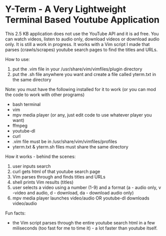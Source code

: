 # Y-Term - A Very Lightweight Terminal Based Youtube Application

This 2.5 KB application does not use the YouTube API and it is ad free.
You can watch videos, listen to audio only, download videos or download audio only.
It is still a work in progress. 
It works with a Vim script I made that parses (crawls/scrapes) youtube search pages to find the titles and URLs. 

How to use: 
1) put the .vim file in your /usr/share/vim/vimfiles/plugin directory 
2) put the .sh file anywhere you want and create a file called yterm.txt in the same directory 

Note: you must have the following installed for it to work (or you can mod the code to work with other programs)
- bash terminal
- vim
- mpv media player (or any, just edit code to use whatever player you want)
- ffmpeg
- youtube-dl
- curl
- .vim file must be in /usr/share/vim/vimfiles/profiles
- yterm.txt & yterm.sh files must share the same directory 

How it works - behind the scenes: 
1) user inputs search
2) curl gets html of that youtube search page 
3) Vim parses through and finds titles and URLs 
4) shell prints Vim results (titles)
5) user selects a video using a number (1-9) and a format (a - audio only, v -video and audio, d - download, da - download audio only)
6) mpv media player launches video/audio OR youtube-dl downloads video/audio

Fun facts: 
- the Vim script parses through the entire youtube search html in a few miliseconds (too fast for me to time it) - a lot faster than youtube itself.

